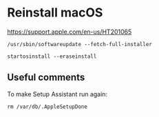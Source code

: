 # Reinstall macOS

https://support.apple.com/en-us/HT201065

```
/usr/sbin/softwareupdate --fetch-full-installer
```

```
startosinstall --eraseinstall
```

## Useful comments

To make Setup Assistant run again:
```
rm /var/db/.AppleSetupDone
```
